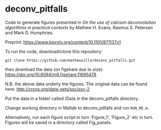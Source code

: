 # deconv_pitfalls
Code to generate figures presented in *On the use of calcium deconvolution algorithms in practical contexts*
by Mathew H. Evans, Rasmus S. Petersen and Mark D. Humphries. 

Preprint: https://www.biorxiv.org/content/10.1101/871137v1

To run the code, download/clone this repository:

`git clone https://github.com/mathewzilla/deconv_pitfalls.git`

then download the data (on figshare due to size):
https://doi.org/10.6084/m9.figshare.11695479

N.B. the above data underly the figures. The original data can be found here:
http://crcns.org/data-sets/ssc/ssc-2


Put the data in a folder called /Data in the deconv_pitfalls directory.

Change working directory in Matlab to deconv_pitfalls and run `RUN_ME.m`. 

Alternatively, run each figure script in turn 'Figure_1', 'Figure_2' etc in turn. Figures will be saved in a directory called Fig_panels.

